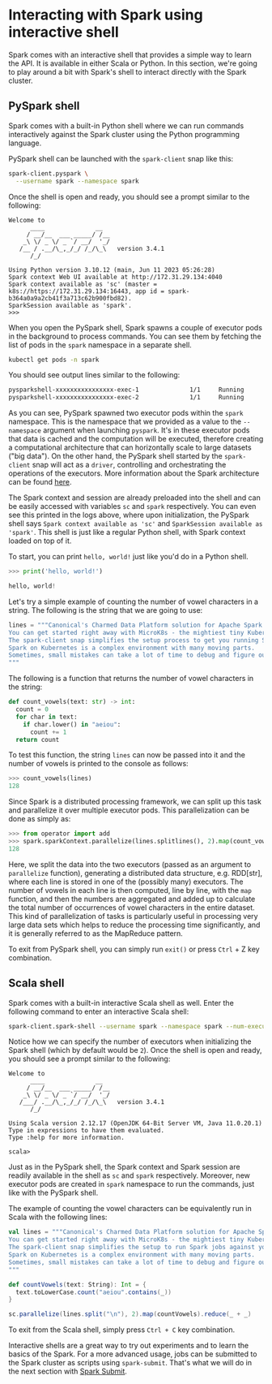 # Interacting with Spark using interactive shell

Spark comes with an interactive shell that provides a simple way to learn the API. It is available in either Scala or Python. In this section, we're going to play around a bit with Spark's shell to interact directly with the Spark cluster.

## PySpark shell

Spark comes with a built-in Python shell where we can run commands interactively against the Spark cluster using the Python programming language.

PySpark shell can be launched with the `spark-client` snap like this:

```bash
spark-client.pyspark \
  --username spark --namespace spark
```

Once the shell is open and ready, you should see a prompt similar to the following:

```
Welcome to
      ____              __
     / __/__  ___ _____/ /__
    _\ \/ _ \/ _ `/ __/  '_/
   /__ / .__/\_,_/_/ /_/\_\   version 3.4.1
      /_/

Using Python version 3.10.12 (main, Jun 11 2023 05:26:28)
Spark context Web UI available at http://172.31.29.134:4040
Spark context available as 'sc' (master = k8s://https://172.31.29.134:16443, app id = spark-b364a0a9a2cb41f3a713c62b900fbd82).
SparkSession available as 'spark'.
>>> 
```

When you open the PySpark shell, Spark spawns a couple of executor pods in the background to process commands. You can see them by fetching the list of pods in the `spark` namespace in a separate shell.

```bash
kubectl get pods -n spark
```

You should see output lines similar to the following:
```bash
pysparkshell-xxxxxxxxxxxxxxxx-exec-1              1/1     Running            0          xs
pysparkshell-xxxxxxxxxxxxxxxx-exec-2              1/1     Running            0          xs
```

As you can see, PySpark spawned two executor pods within the `spark` namespace. This is the namespace that we provided as a value to the `--namespace` argument when launching `pyspark`. It's in these executor pods that data is cached and the computation will be executed, therefore creating a computational architecture that can horizontally scale to large datasets ("big data"). On the other hand, the PySpark shell started by the `spark-client` snap will act as a `driver`, controlling and orchestrating the operations of the executors. More information about the Spark architecture can be found [here](https://spark.apache.org/docs/latest/cluster-overview.html).

The Spark context and session are already preloaded into the shell and can be easily accessed with variables `sc` and `spark` respectively. You can even see this printed in the logs above, where upon initialization, the PySpark shell says `Spark context available as 'sc'` and `SparkSession available as 'spark'`. This shell is just like a regular Python shell, with Spark context loaded on top of it.

To start, you can print `hello, world!` just like you'd do in a Python shell.

```python
>>> print('hello, world!')

hello, world!
```

Let's try a simple example of counting the number of vowel characters in a string. The following is the string that we are going to use:

```python
lines = """Canonical's Charmed Data Platform solution for Apache Spark runs Spark jobs on your Kubernetes cluster.
You can get started right away with MicroK8s - the mightiest tiny Kubernetes distro around! 
The spark-client snap simplifies the setup process to get you running Spark jobs against your Kubernetes cluster. 
Spark on Kubernetes is a complex environment with many moving parts.
Sometimes, small mistakes can take a lot of time to debug and figure out.
"""
```

The following is a function that returns the number of vowel characters in the string:

```python
def count_vowels(text: str) -> int:
  count = 0
  for char in text:
    if char.lower() in "aeiou":
      count += 1
  return count
```

To test this function, the string `lines` can now be passed into it and the number of vowels is printed to the console as follows:

```python
>>> count_vowels(lines)
128
```

Since Spark is a distributed processing framework, we can split up this task and parallelize it over multiple executor pods. This parallelization can be done as simply as:

```python
>>> from operator import add
>>> spark.sparkContext.parallelize(lines.splitlines(), 2).map(count_vowels).reduce(add)
128
```

Here, we split the data into the two executors (passed as an argument to `parallelize` function), generating a distributed data structure, e.g. RDD[str], where each line is stored in one of the (possibly many) executors. The number of vowels in each line is then computed, line by line, with the `map` function, and then the numbers are aggregated and added up to calculate the total number of occurrences of vowel characters in the entire dataset. This kind of parallelization of tasks is particularly useful in processing very large data sets which helps to reduce the processing time significantly, and it is generally referred to as the MapReduce pattern.

To exit from PySpark shell, you can simply run `exit()` or press `Ctrl` + Z key combination.

## Scala shell

Spark comes with a built-in interactive Scala shell as well. Enter the following command to enter an interactive Scala shell:

```bash
spark-client.spark-shell --username spark --namespace spark --num-executors 4
```

Notice how we can specify the number of executors when initializing the Spark shell (which by default would be `2`). Once the shell is open and ready, you should see a prompt similar to the following:

```
Welcome to
      ____              __
     / __/__  ___ _____/ /__
    _\ \/ _ \/ _ `/ __/  '_/
   /___/ .__/\_,_/_/ /_/\_\   version 3.4.1
      /_/
         
Using Scala version 2.12.17 (OpenJDK 64-Bit Server VM, Java 11.0.20.1)
Type in expressions to have them evaluated.
Type :help for more information.

scala> 
```

Just as in the PySpark shell, the Spark context and Spark session are readily available in the shell as `sc` and `spark` respectively. Moreover, new executor pods are created in `spark` namespace to run the commands, just like with the PySpark shell.

The example of counting the vowel characters can be equivalently run in Scala with the following lines:

```scala
val lines = """Canonical's Charmed Data Platform solution for Apache Spark runs Spark jobs on your Kubernetes cluster.
You can get started right away with MicroK8s - the mightiest tiny Kubernetes distro around! 
The spark-client snap simplifies the setup to run Spark jobs against your Kubernetes cluster. 
Spark on Kubernetes is a complex environment with many moving parts.
Sometimes, small mistakes can take a lot of time to debug and figure out.
"""

def countVowels(text: String): Int = {
  text.toLowerCase.count("aeiou".contains(_))
}

sc.parallelize(lines.split("\n"), 2).map(countVowels).reduce(_ + _)
```

To exit from the Scala shell, simply press `Ctrl + C` key combination.

Interactive shells are a great way to try out experiments and to learn the basics of the Spark. For a more advanced usage, jobs can be submitted to the Spark cluster as scripts using `spark-submit`. That's what we will do in the next section with [Spark Submit](/t/13231).
